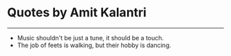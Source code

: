# Quotes by Amit Kalantri

---

- Music shouldn't be just a tune, it should be a touch.
- The job of feets is walking, but their hobby is dancing.
